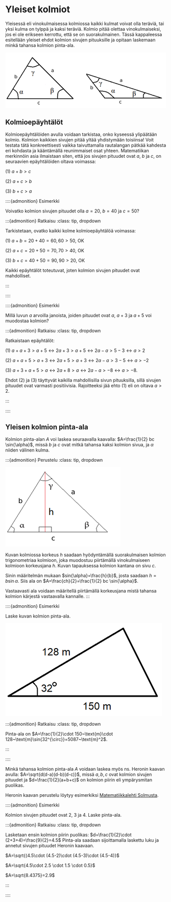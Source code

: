 # Yleiset kolmiot

Yleisessä eli vinokulmaisessa kolmiossa kaikki kulmat voivat olla teräviä, tai yksi kulma on tylppä ja kaksi teräviä. Kolmio pitää olettaa vinokulmaiseksi, jos ei ole erikseen kerrottu, että se on suorakulmainen. Tässä kappaleessa esitellään yleiset ehdot kolmion sivujen pituuksille ja opitaan laskemaan minkä tahansa kolmion pinta-ala. 

![Vinokulmaisia kolmioita](vinokulmainen.png "Vinokulmaisia kolmioita")
 
## Kolmioepäyhtälöt

Kolmioepäyhtälöiden avulla voidaan tarkistaa, onko kyseessä ylipäätään kolmio. Kolmion kaikkien sivujen pitää yltää yhdistymään toisiinsa! Voit testata tätä konkreettisesti vaikka taivuttamalla rautalangan pätkää kahdesta eri kohdasta ja kääntämällä reunimmaiset osat yhteen. Matematiikan merkinnöin asia ilmaistaan siten, että jos sivujen pituudet ovat $a$, $b$ ja $c$, on seuraavien epäyhtälöiden oltava voimassa:

(1) $a+b>c$

(2) $a+c>b$

(3) $b+c>a$

::::{admonition} Esimerkki

Voivatko kolmion sivujen pituudet olla $a=20$, $b=40$ ja $c=50$?

:::{admonition} Ratkaisu
:class: tip, dropdown

Tarkistetaan, ovatko kaikki kolme kolmioepäyhtälöä voimassa:

(1) $a+b=20+40=60,60>50$, OK

(2) $a+c=20+50=70,70>40$, OK

(3) $b+c=40+50=90,90>20$, OK

Kaikki epäyhtälöt toteutuvat, joten kolmion sivujen pituudet ovat mahdolliset.

:::

::::

::::{admonition} Esimerkki

Millä luvun $a$ arvoilla janoista, joiden pituudet ovat $a$, $a+3$ ja $a+5$ voi muodostaa kolmion?

:::{admonition} Ratkaisu
:class: tip, dropdown

Ratkaistaan epäyhtälöt: 

(1) $a+a+3>a+5 \leftrightarrow 2a+3>a+5 \leftrightarrow 2a-a>5-3 \leftrightarrow a>2$

(2) $a+a+5>a+3 \leftrightarrow 2a+5>a+3 \leftrightarrow 2a-a>3-5 \leftrightarrow a>-2$

(3) $a+3+a+5>a \leftrightarrow 2a+8>a \leftrightarrow 2a-a>-8 \leftrightarrow a>-8$.

Ehdot (2) ja (3) täyttyvät kaikilla mahdollisilla sivun pituuksilla, sillä sivujen pituudet ovat varmasti positiivisia. Rajoitteeksi jää ehto (1) eli on oltava $a>2$.

:::

::::

## Yleisen kolmion pinta-ala

Kolmion pinta-alan $A$ voi laskea seuraavalla kaavalla: $A=\frac{1}{2} bc \sin{\alpha}$, missä $b$ ja $c$ ovat mitkä tahansa kaksi kolmion sivua, ja $\alpha$ niiden välinen kulma.
 
:::{admonition} Perustelu
:class: tip, dropdown

![Kolmion alan perustelu](sinilause.png "Kolmion alan perustelu")

Kuvan kolmiossa korkeus $h$ saadaan hyödyntämällä suorakulmaisen kolmion trigonometriaa kolmioon, joka muodostuu piirtämällä vinokulmaiseen kolmioon korkeusjana $h$. Kuvan tapauksessa kolmion kantana on sivu $c$.

Sinin määritelmän mukaan $sin{\alpha}=\frac{h}{b}$, josta saadaan $h=b \sin{\alpha}$. Siis ala on $A=\frac{ch}{2}=\frac{1}{2} bc \sin{\alpha}$.

Vastaavasti ala voidaan määritellä piirtämällä korkeusjana mistä tahansa kolmion kärjestä vastaavalla kannalle.
:::

::::{admonition} Esimerkki

Laske kuvan kolmion pinta-ala.

![Kolmion ala, esimerkki](kolmion_ala_esim.png "Kolmion ala, esimerkki")

:::{admonition} Ratkaisu
:class: tip, dropdown

Pinta-ala on $A=\frac{1}{2}\cdot 150~\text{m}\cdot 128~\text{m}\sin{32^{\circ}}=5087~\text{m}^2$.

:::

::::
 
Minkä tahansa kolmion pinta-ala $A$ voidaan laskea myös ns. Heronin kaavan avulla: $A=\sqrt{d(d-a)(d-b)(d-c)}$, missä $a, b, c$ ovat kolmion sivujen pituudet ja $d=\frac{1}{2}(a+b+c)$ on kolmion piirin eli ympärysmitan puolikas.

Heronin kaavan perustelu löytyy esimerkiksi [Matematiikkalehti Solmusta](https://matematiikkalehtisolmu.fi/2011/2/heron.pdf).

::::{admonition} Esimerkki

Kolmion sivujen pituudet ovat 2, 3 ja 4. Laske pinta-ala.

:::{admonition} Ratkaisu
:class: tip, dropdown 

Lasketaan ensin kolmion piirin puolikas: $d=\frac{1}{2}\cdot (2+3+4)=\frac{9}{2}=4.5$
Pinta-ala saadaan sijoittamalla laskettu luku ja annetut sivujen pituudet Heronin kaavaan.

$A=\sqrt{(4.5\cdot (4.5-2)\cdot (4.5-3)\cdot (4.5-4)}$

$A=\sqrt{4.5\cdot 2.5 \cdot 1.5 \cdot 0.5}$

$A=\sqrt{8.4375}=2.9$

:::

::::